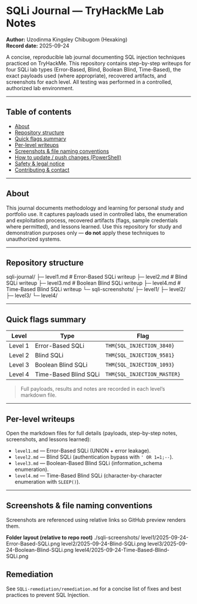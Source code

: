 # SQLi Journal — TryHackMe Lab Notes

**Author:** Uzodinma Kingsley Chibugom (Hexaking)  
**Record date:** 2025-09-24

A concise, reproducible lab journal documenting SQL injection techniques practiced on TryHackMe. This repository contains step-by-step writeups for four SQLi lab types (Error-Based, Blind, Boolean Blind, Time-Based), the exact payloads used (where appropriate), recovered artifacts, and screenshots for each level. All testing was performed in a controlled, authorized lab environment.

---

## Table of contents
- [About](#about)  
- [Repository structure](#repository-structure)  
- [Quick flags summary](#quick-flags-summary)  
- [Per-level writeups](#per-level-writeups)  
- [Screenshots & file naming conventions](#screenshots--file-naming-conventions)  
- [How to update / push changes (PowerShell)](#how-to-update--push-changes-powershell)  
- [Safety & legal notice](#safety--legal-notice)  
- [Contributing & contact](#contributing--contact)

---

## About
This journal documents methodology and learning for personal study and portfolio use. It captures payloads used in controlled labs, the enumeration and exploitation process, recovered artifacts (flags, sample credentials where permitted), and lessons learned. Use this repository for study and demonstration purposes only — **do not** apply these techniques to unauthorized systems.

---

## Repository structure
sqli-journal/
├─ level1.md # Error-Based SQLi writeup
├─ level2.md # Blind SQLi writeup
├─ level3.md # Boolean Blind SQLi writeup
├─ level4.md # Time-Based Blind SQLi writeup
└─ sqli-screenshots/
├─ level1/
├─ level2/
├─ level3/
└─ level4/


---

## Quick flags summary
| Level | Type | Flag |
|-------|------|------|
| Level 1 | Error-Based SQLi | `THM{SQL_INJECTION_3840}` |
| Level 2 | Blind SQLi       | `THM{SQL_INJECTION_9581}` |
| Level 3 | Boolean Blind SQLi | `THM{SQL_INJECTION_1093}` |
| Level 4 | Time-Based Blind SQLi | `THM{SQL_INJECTION_MASTER}` |

> Full payloads, results and notes are recorded in each level’s markdown file.

---

## Per-level writeups
Open the markdown files for full details (payloads, step-by-step notes, screenshots, and lessons learned):

- `level1.md` — Error-Based SQLi (UNION + error leakage).  
- `level2.md` — Blind SQLi (authentication bypass with `' OR 1=1;--`).  
- `level3.md` — Boolean-Based Blind SQLi (information_schema enumeration).  
- `level4.md` — Time-Based Blind SQLi (character-by-character enumeration with `SLEEP()`).

---

## Screenshots & file naming conventions
Screenshots are referenced using relative links so GitHub preview renders them.

**Folder layout (relative to repo root)**
./sqli-screenshots/
level1/2025-09-24-Error-Based-SQLi.png
level2/2025-09-24-Blind-SQLi.png
level3/2025-09-24-Boolean-Blind-SQLi.png
level4/2025-09-24-Time-Based-Blind-SQLi.png  
## Remediation
See `SQLi-remediation/remediation.md` for a concise list of fixes and best practices to prevent SQL Injection.

